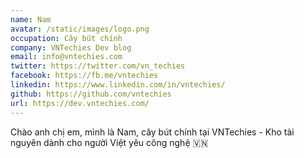 ```yaml
---
name: Nam
avatar: /static/images/logo.png
occupation: Cây bút chính
company: VNTechies Dev blog
email: info@vntechies.com
twitter: https://twitter.com/vn_techies
facebook: https://fb.me/vntechies
linkedin: https://www.linkedin.com/in/vntechies/
github: https://github.com/vntechies
url: https://dev.vntechies.com/
---
```


Chào anh chị em, mình là Nam, cây bút chính tại VNTechies - Kho tài nguyên dành cho người Việt yêu công nghệ 🇻🇳
